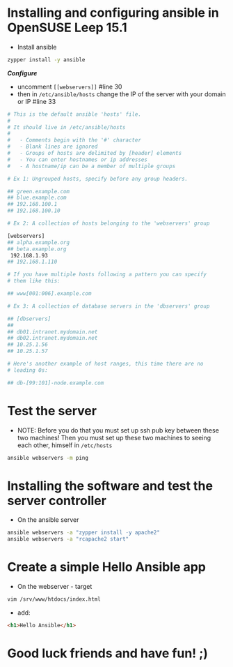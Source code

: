 # Installing and configuring ansible in OpenSUSE Leep 15.1
- Install ansible
```bash
zypper install -y ansible
```
***Configure***
- uncomment `[[webservers]]` #line 30
- then in `/etc/ansible/hosts` change the IP of the server with your domain or IP #line 33

```bash
# This is the default ansible 'hosts' file.
#
# It should live in /etc/ansible/hosts
#
#   - Comments begin with the '#' character
#   - Blank lines are ignored
#   - Groups of hosts are delimited by [header] elements
#   - You can enter hostnames or ip addresses
#   - A hostname/ip can be a member of multiple groups

# Ex 1: Ungrouped hosts, specify before any group headers.

## green.example.com
## blue.example.com
## 192.168.100.1
## 192.168.100.10

# Ex 2: A collection of hosts belonging to the 'webservers' group

[webservers]
## alpha.example.org
## beta.example.org
 192.168.1.93
## 192.168.1.110

# If you have multiple hosts following a pattern you can specify
# them like this:

## www[001:006].example.com

# Ex 3: A collection of database servers in the 'dbservers' group

## [dbservers]
## 
## db01.intranet.mydomain.net
## db02.intranet.mydomain.net
## 10.25.1.56
## 10.25.1.57

# Here's another example of host ranges, this time there are no
# leading 0s:

## db-[99:101]-node.example.com
```
# Test the server
- NOTE: Before you do that you must set up ssh pub key between these two machines!
Then you must set up these two machines to seeing each other, himself in `/etc/hosts`
```bash
ansible webservers -m ping
```
# Installing the software and test the server controller
- On the ansible server

```bash 
ansible webservers -a "zypper install -y apache2"
ansible webservers -a "rcapache2 start"
```
# Create a simple Hello Ansible app
- On the webserver - target
```bash 
vim /srv/www/htdocs/index.html
```
- add:
```html
<h1>Hello Ansible</h1>
```
# Good luck friends and have fun! ;)

